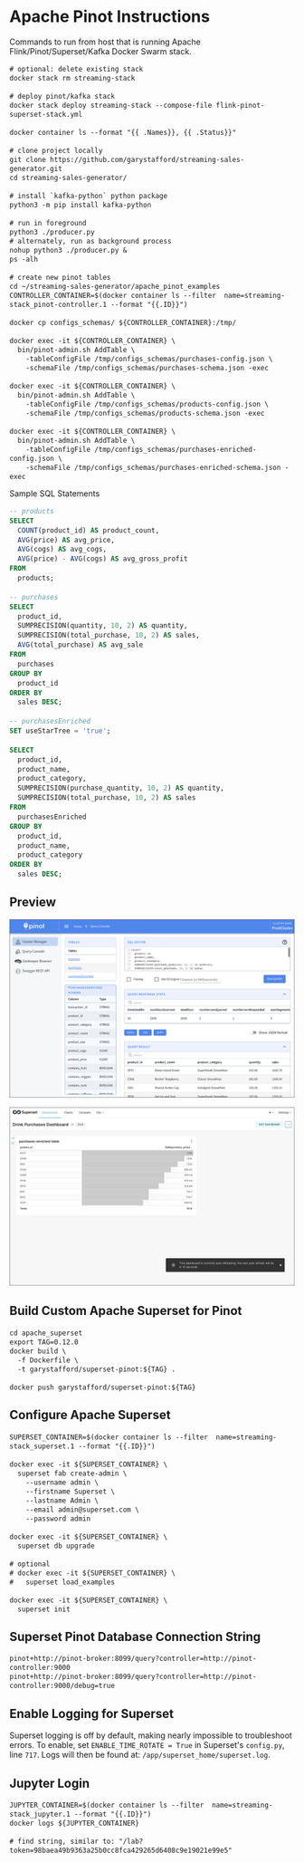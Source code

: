 # Apache Pinot Instructions

Commands to run from host that is running Apache Flink/Pinot/Superset/Kafka Docker Swarm stack.

```shell
# optional: delete existing stack
docker stack rm streaming-stack

# deploy pinot/kafka stack
docker stack deploy streaming-stack --compose-file flink-pinot-superset-stack.yml

docker container ls --format "{{ .Names}}, {{ .Status}}"

# clone project locally
git clone https://github.com/garystafford/streaming-sales-generator.git
cd streaming-sales-generator/

# install `kafka-python` python package
python3 -m pip install kafka-python

# run in foreground
python3 ./producer.py
# alternately, run as background process
nohup python3 ./producer.py &
ps -alh

# create new pinot tables
cd ~/streaming-sales-generator/apache_pinot_examples
CONTROLLER_CONTAINER=$(docker container ls --filter  name=streaming-stack_pinot-controller.1 --format "{{.ID}}")

docker cp configs_schemas/ ${CONTROLLER_CONTAINER}:/tmp/

docker exec -it ${CONTROLLER_CONTAINER} \
  bin/pinot-admin.sh AddTable \
    -tableConfigFile /tmp/configs_schemas/purchases-config.json \
    -schemaFile /tmp/configs_schemas/purchases-schema.json -exec

docker exec -it ${CONTROLLER_CONTAINER} \
  bin/pinot-admin.sh AddTable \
    -tableConfigFile /tmp/configs_schemas/products-config.json \
    -schemaFile /tmp/configs_schemas/products-schema.json -exec

docker exec -it ${CONTROLLER_CONTAINER} \
  bin/pinot-admin.sh AddTable \
    -tableConfigFile /tmp/configs_schemas/purchases-enriched-config.json \
    -schemaFile /tmp/configs_schemas/purchases-enriched-schema.json -exec
```

Sample SQL Statements

```sql
-- products
SELECT
  COUNT(product_id) AS product_count,
  AVG(price) AS avg_price,
  AVG(cogs) AS avg_cogs,
  AVG(price) - AVG(cogs) AS avg_gross_profit
FROM
  products;

-- purchases
SELECT
  product_id,
  SUMPRECISION(quantity, 10, 2) AS quantity,
  SUMPRECISION(total_purchase, 10, 2) AS sales,
  AVG(total_purchase) AS avg_sale
FROM
  purchases
GROUP BY
  product_id
ORDER BY
  sales DESC;

-- purchasesEnriched
SET useStarTree = 'true';

SELECT
  product_id,
  product_name,
  product_category,
  SUMPRECISION(purchase_quantity, 10, 2) AS quantity,
  SUMPRECISION(total_purchase, 10, 2) AS sales
FROM
  purchasesEnriched
GROUP BY
  product_id,
  product_name,
  product_category
ORDER BY
  sales DESC;
```

## Preview

![Pinot UI](screengrabs/pinot_ui.png)

![Superset](screengrabs/superset.png)

## Build Custom Apache Superset for Pinot

```shell
cd apache_superset
export TAG=0.12.0
docker build \
  -f Dockerfile \
  -t garystafford/superset-pinot:${TAG} .

docker push garystafford/superset-pinot:${TAG}
```

## Configure Apache Superset

```shell
SUPERSET_CONTAINER=$(docker container ls --filter  name=streaming-stack_superset.1 --format "{{.ID}}")

docker exec -it ${SUPERSET_CONTAINER} \
  superset fab create-admin \
    --username admin \
    --firstname Superset \
    --lastname Admin \
    --email admin@superset.com \
    --password admin

docker exec -it ${SUPERSET_CONTAINER} \
  superset db upgrade

# optional
# docker exec -it ${SUPERSET_CONTAINER} \
#   superset load_examples

docker exec -it ${SUPERSET_CONTAINER} \
  superset init
```

## Superset Pinot Database Connection String

```text
pinot+http://pinot-broker:8099/query?controller=http://pinot-controller:9000
pinot+http://pinot-broker:8099/query?controller=http://pinot-controller:9000/debug=true
```

## Enable Logging for Superset

Superset logging is off by default, making nearly impossible to troubleshoot errors. To enable, set `ENABLE_TIME_ROTATE = True` in Superset's `config.py`, line `717`. Logs will then be found at: `/app/superset_home/superset.log`.

## Jupyter Login

```shell
JUPYTER_CONTAINER=$(docker container ls --filter  name=streaming-stack_jupyter.1 --format "{{.ID}}")
docker logs ${JUPYTER_CONTAINER}

# find string, similar to: "/lab?token=98baea49b9363a25b0cc8fca429265d6408c9e19021e99e5"
```